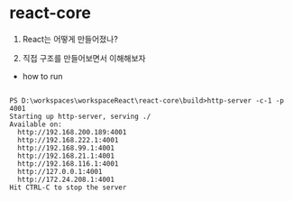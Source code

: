 # react-core

1. React는 어떻게 만들어졌나?

2. 직접 구조를 만들어보면서 이해해보자

- how to run
```shell

PS D:\workspaces\workspaceReact\react-core\build>http-server -c-1 -p 4001 
Starting up http-server, serving ./
Available on:
  http://192.168.200.189:4001
  http://192.168.222.1:4001
  http://192.168.99.1:4001
  http://192.168.21.1:4001
  http://192.168.116.1:4001
  http://127.0.0.1:4001
  http://172.24.208.1:4001
Hit CTRL-C to stop the server

```